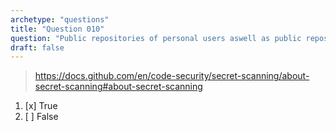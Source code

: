 ```yaml
---
archetype: "questions"
title: "Question 010"
question: "Public repositories of personal users aswell as public repositories owned by any GitHub Organizations can use secret scanning for free."
draft: false
---
```



> https://docs.github.com/en/code-security/secret-scanning/about-secret-scanning#about-secret-scanning
1. [x] True
1. [ ] False
